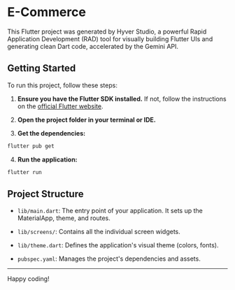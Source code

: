 # E-Commerce

This Flutter project was generated by Hyver Studio, a powerful Rapid Application Development (RAD) tool for visually building Flutter UIs and generating clean Dart code, accelerated by the Gemini API.

## Getting Started

To run this project, follow these steps:

1.  **Ensure you have the Flutter SDK installed.** If not, follow the instructions on the [official Flutter website](https://flutter.dev/docs/get-started/install).

2.  **Open the project folder in your terminal or IDE.**

3.  **Get the dependencies:**
```sh
flutter pub get
```

4.  **Run the application:**
```sh
flutter run
```

## Project Structure

-   `lib/main.dart`: The entry point of your application. It sets up the MaterialApp, theme, and routes.
-   `lib/screens/`: Contains all the individual screen widgets.

-   `lib/theme.dart`: Defines the application's visual theme (colors, fonts).
-   `pubspec.yaml`: Manages the project's dependencies and assets.


---

Happy coding!